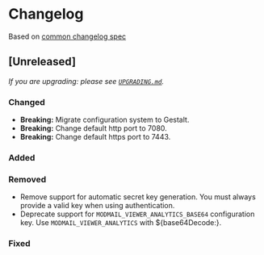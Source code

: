 # Changelog
Based on [common changelog spec](https://common-changelog.org/)

## [Unreleased]

_If you are upgrading: please see [`UPGRADING.md`](UPGRADING.md)._
 

### Changed

- **Breaking:** Migrate configuration system to Gestalt.
- **Breaking:** Change default http port to 7080.
- **Breaking:** Change default https port to 7443.

### Added

### Removed

- Remove support for automatic secret key generation. You must always provide a valid key when using authentication.
- Deprecate support for `MODMAIL_VIEWER_ANALYTICS_BASE64` configuration key. Use `MODMAIL_VIEWER_ANALYTICS` with ${base64Decode:}.

### Fixed
